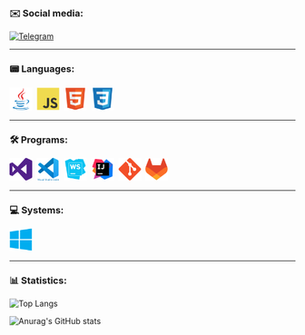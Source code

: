 ### ✉️ Social media: 

[![Telegram](https://img.shields.io/badge/-Telegram-090909?style=for-the-badge&logo=telegram&logoColor=27A0D9)](https://t.me/sma1lo)
     
 --- 
  
 ### 📟 Languages: 
<div>
    <img src="https://github.com/devicons/devicon/blob/master/icons%2Fjava%2Fjava-original.svg" title="" alt="java" width="40" height="40"/>&nbsp;
<img src="https://github.com/devicons/devicon/blob/master/icons%2Fjavascript%2Fjavascript-original.svg" title="" alt="javascript" width="40" height="40">&nbsp;
<img src="https://github.com/devicons/devicon/blob/master/icons%2Fhtml5%2Fhtml5-original.svg" title="" alt="html5" width="40" height="40"/>&nbsp;
<img src="https://github.com/devicons/devicon/blob/master/icons%2Fcss3%2Fcss3-original.svg" title="" alt="css3" width="40" height="40"/>&nbsp;
</div>

 --- 
  
 ### 🛠 Programs: 
  
  <div> 
   <img src="https://github.com/devicons/devicon/blob/master/icons/visualstudio/visualstudio-plain.svg" title="DaVinci Resolve" alt="visual studio" width="40" height="40"/>&nbsp; 
   <img src="https://github.com/devicons/devicon/blob/master/icons/vscode/vscode-original-wordmark.svg" alt="vscode" width="40" height="40"/>&nbsp; 
   <img src="https://github.com/devicons/devicon/blob/master/icons/webstorm/webstorm-plain.svg" title="webshtorm" alt="webshtorm" width="40" height="40"/>&nbsp; 
  <img src ="https://github.com/devicons/devicon/blob/master/icons%2Fintellij%2Fintellij-original.svg" title="intleij" alt="intelij" width="40"
height="40"/>&nbsp
   <img src="https://github.com/devicons/devicon/blob/master/icons/git/git-original.svg" title="git" alt="git" width="40" height="40"/>&nbsp; 
   <img src="https://github.com/devicons/devicon/blob/master/icons/gitlab/gitlab-original.svg" title="gitlab" alt="gitlab" width="40" height="40"/>&nbsp; 
</div>

---

### 💻 Systems:

   <img src="https://github.com/devicons/devicon/blob/master/icons/windows8/windows8-original.svg" title="windows" alt="windows" width="40" height="40"/>&nbsp; 
  
 --- 

 ### 📊 Statistics:

![Top Langs](https://github-readme-stats.vercel.app/api/top-langs/?username=Sma1lo&layout=compact&theme=vision-friendly-dark)

![Anurag's GitHub stats](https://github-readme-stats.vercel.app/api?username=Sma1lo&theme=great-gatsby&show_icons=true)